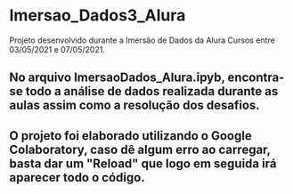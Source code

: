 # Imersao_Dados3_Alura

Projeto desenvolvido durante a Imersão de Dados da Alura Cursos entre 03/05/2021 e 07/05/2021.

## No arquivo ImersaoDados_Alura.ipyb, encontra-se todo a análise de dados realizada durante as aulas assim como a resolução dos desafios.
## O projeto foi elaborado utilizando o Google Colaboratory, caso dê algum erro ao carregar, basta dar um "Reload" que logo em seguida irá aparecer todo o código.
